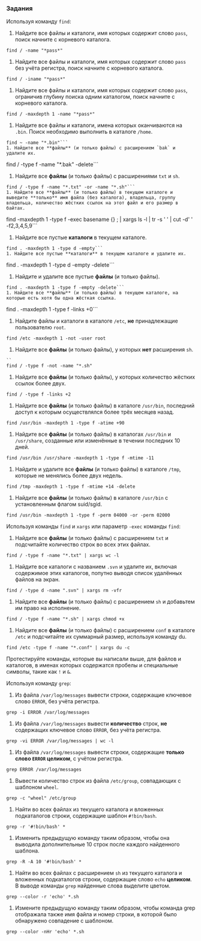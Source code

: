 ### Задания

Используя команду `find`:

1. Найдите все файлы и каталоги, имя которых содержит слово `pass`, поиск начните с корневого каталога.
```
find / -name "*pass*"
```
1. Найдите все файлы и каталоги, имя которых содержит слово `pass` без учёта регистра, поиск начните с корневого каталога.
```
find / -iname "*pass*"
```
1. Найдите все файлы и каталоги, имя которых содержит слово `pass`, ограничив глубину поиска одним каталогом, поиск начните с корневого каталога.
```
find / -maxdepth 1 -name "*pass*"
```
1. Найдите все файлы и каталоги, имена которых оканчиваются на `.bin`. Поиск необходимо выполнить в каталоге `/home`.
```
find ~ -name "*.bin"```
1. Найдите все **файлы** (и только файлы) с расширением `bak` и удалите их.
```
find / -type f -name "*.bak" -delete```
1. Найдите все **файлы** (и только файлы) с расширениями `txt` и `sh`.
```
find / -type f -name "*.txt" -or -name "*.sh"```
1. Найдите все **файлы** (и только файлы) в текущем каталоге и выведите **только** имя файла (без каталога), владельца, группу владельца, количество жёстких ссылок на этот файл и его размер в байтах.
```
find -maxdepth 1 -type f -exec basename {} \; | xargs ls -l | tr -s ' ' | cut -d' ' -f2,3,4,5,9```
1. Найдите все пустые **каталоги** в текущем каталоге.
```
find . -maxdepth 1 -type d -empty```
1. Найдите все пустые **каталоги** в текущем каталоге и удалите их.
```
find . -maxdepth 1 -type d -empty -delete```
1. Найдите и удалите все пустые **файлы** (и только файлы).
```
find . -maxdepth 1 -type f -empty -delete```
1. Найдите все **файлы** (и только файлы) в текущем каталоге, на которые есть хотя бы одна жёсткая ссылка.
```
find . -maxdepth 1 -type f -links +0```
1. Найдите файлы и каталоги в каталоге `/etc`, **не** принадлежащие пользователю `root`.
```
find /etc -maxdepth 1 -not -user root
```
1. Найдите все **файлы** (и только файлы), у которых **нет** расширения `sh`.
```
``
find / -type f -not -name "*.sh"
```
1. Найдите все **файлы** (и только файлы), у которых количество жёстких ссылок более двух.
```
find / -type f -links +2
```
1. Найдите все **файлы** (и только файлы) в каталоге `/usr/bin`, последний доступ к которым осуществлялся более трёх месяцев назад.
```
find /usr/bin -maxdepth 1 -type f -atime +90
```
1. Найдите все **файлы** (и только файлы) в каталогах `/usr/bin` и `/usr/share`, созданные или изменённые в течении последних 10 дней.
```
find /usr/bin /usr/share -maxdepth 1 -type f -mtime -11
```
1. Найдите и удалите все **файлы** (и только файлы) в каталоге `/tmp`, которые не менялись более двух недель.
```
find /tmp -maxdepth 1 -type f -mtime +14 -delete
```
1. Найдите все **файлы** (и только файлы) в каталоге `/usr/bin` с установленным флагом suid/sgid.
```
find /usr/bin -maxdepth 1 -type f -perm 04000 -or -perm 02000
```

Используя команды `find` и `xargs` или параметр `-exec` команды `find`:

1. Найдите все **файлы** (и только файлы) с расширением `txt` и подсчитайте количество строк во всех этих файлах.
```
find / -type f -name "*.txt" | xargs wc -l
```
1. Найдите все каталоги с названием `.svn` и удалите их, включая содержимое этих каталогов, попутно выводя список удалённых файлов на экран.
```
find / -type d -name ".svn" | xargs rm -vfr
```
1. Найдите все **файлы** (и только файлы) с расширением `sh` и добавьтем им право на исполнение.
```
find / -type f -name "*.sh" | xargs chmod +x
```
1. Найдите все **файлы** (и только файлы) с расширением `conf` в каталоге `/etc` и подсчитайте их суммарный размер, используя команду du.
```
find /etc -type f -name "*.conf" | xargs du -c
```

Протестируйте команды, которые вы написали выше, для файлов и каталогов, в именах которых содержатся пробелы и специальные символы, такие как `!` и `&`.

Используя команду `grep`:

1. Из файла `/var/log/messages` вывести строки, содержащие ключевое слово `ERROR`, без учёта регистра.
```
grep -i ERROR /var/log/messages
```
1. Из файла `/var/log/messages` вывести **количество** строк, **не** содержащих ключевое слово `ERROR`, без учёта регистра.

```
grep -vi ERROR /var/log/messages | wc -l
```
1. Из файла `/var/log/messages` вывести строки, содержащие **только слово `ERROR` целиком**, с учётом регистра.
```
grep ERROR /var/log/messages
```
1. Вывести количество строк из файла `/etc/group`, совпадающих с шаблоном `wheel`.
```
grep -c "wheel" /etc/group
```
1. Найти во всех файлах из текущего каталога и вложенных подкаталогов строки, содержащие шаблон `#!bin/bash`.
```
grep -r '#!bin/bash' *
```
1. Изменить предыдущую команду таким образом, чтобы она выводила дополнительные 10 строк после каждого найденного шаблона.
```
grep -R -A 10 '#!bin/bash' *
```
1. Найти во всех файлах с расширением `sh` из текущего каталога и вложенных подкаталогов строки, содержащие слово `echo` **целиком**. В выводе команды `grep` найденные слова выделите цветом.
```
grep --color -r 'echo' *.sh
```
1. Измените предыдущую команду таким образом, чтобы команда grep отображала также имя файла и номер строки, в которой было обнаружено совпадение с шаблоном.
```
grep --color -nHr 'echo' *.sh
```
